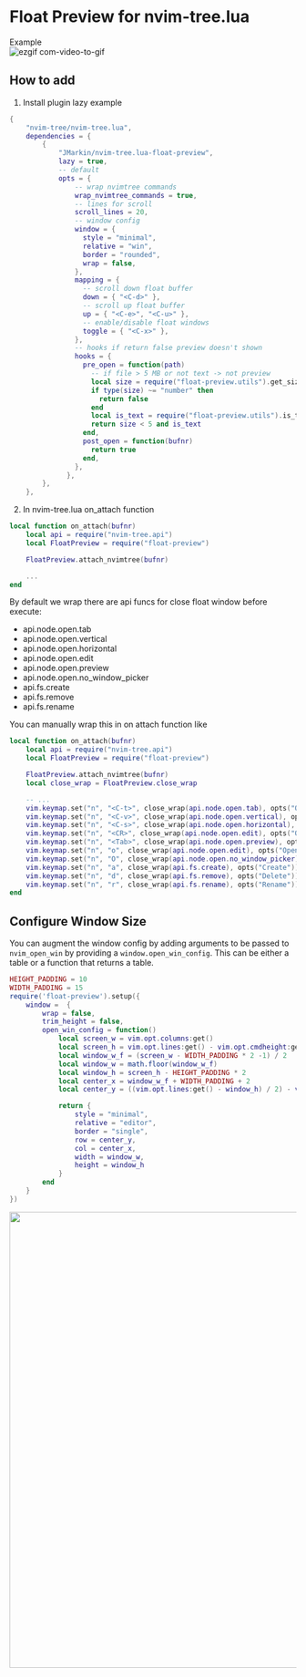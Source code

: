 # Float Preview for nvim-tree.lua

Example  
![ezgif com-video-to-gif](https://github.com/JMarkin/nvim-tree.lua-float-preview/assets/15740814/cc2ba591-131b-42e0-afc8-1bac97b1e72a)

## How to add

1. Install plugin
   lazy example

```lua
{
    "nvim-tree/nvim-tree.lua",
    dependencies = {
        {
            "JMarkin/nvim-tree.lua-float-preview",
            lazy = true,
            -- default
            opts = {
                -- wrap nvimtree commands
                wrap_nvimtree_commands = true,
                -- lines for scroll
                scroll_lines = 20,
                -- window config
                window = {
                  style = "minimal",
                  relative = "win",
                  border = "rounded",
                  wrap = false,
                },
                mapping = {
                  -- scroll down float buffer
                  down = { "<C-d>" },
                  -- scroll up float buffer
                  up = { "<C-e>", "<C-u>" },
                  -- enable/disable float windows
                  toggle = { "<C-x>" },
                },
                -- hooks if return false preview doesn't shown
                hooks = {
                  pre_open = function(path)
                    -- if file > 5 MB or not text -> not preview
                    local size = require("float-preview.utils").get_size(path)
                    if type(size) ~= "number" then
                      return false
                    end
                    local is_text = require("float-preview.utils").is_text(path)
                    return size < 5 and is_text
                  end,
                  post_open = function(bufnr)
                    return true
                  end,
                },
              },
        },
    },

```

2. In nvim-tree.lua on_attach function

```lua
local function on_attach(bufnr)
    local api = require("nvim-tree.api")
    local FloatPreview = require("float-preview")

    FloatPreview.attach_nvimtree(bufnr)

    ...
end
```

By default we wrap there are api funcs for close float window before execute:

- api.node.open.tab
- api.node.open.vertical
- api.node.open.horizontal
- api.node.open.edit
- api.node.open.preview
- api.node.open.no_window_picker
- api.fs.create
- api.fs.remove
- api.fs.rename

You can manually wrap this in on attach function like

```lua
local function on_attach(bufnr)
    local api = require("nvim-tree.api")
    local FloatPreview = require("float-preview")

    FloatPreview.attach_nvimtree(bufnr)
    local close_wrap = FloatPreview.close_wrap

    -- ...
    vim.keymap.set("n", "<C-t>", close_wrap(api.node.open.tab), opts("Open: New Tab"))
    vim.keymap.set("n", "<C-v>", close_wrap(api.node.open.vertical), opts("Open: Vertical Split"))
    vim.keymap.set("n", "<C-s>", close_wrap(api.node.open.horizontal), opts("Open: Horizontal Split"))
    vim.keymap.set("n", "<CR>", close_wrap(api.node.open.edit), opts("Open"))
    vim.keymap.set("n", "<Tab>", close_wrap(api.node.open.preview), opts("Open"))
    vim.keymap.set("n", "o", close_wrap(api.node.open.edit), opts("Open"))
    vim.keymap.set("n", "O", close_wrap(api.node.open.no_window_picker), opts("Open: No Window Picker"))
    vim.keymap.set("n", "a", close_wrap(api.fs.create), opts("Create"))
    vim.keymap.set("n", "d", close_wrap(api.fs.remove), opts("Delete"))
    vim.keymap.set("n", "r", close_wrap(api.fs.rename), opts("Rename"))
end
```

## Configure Window Size

You can augment the window config by adding arguments to be passed to `nvim_open_win` by providing a `window.open_win_config`. This can be either a table or a function that returns a table.

```lua
HEIGHT_PADDING = 10
WIDTH_PADDING = 15
require('float-preview').setup({
    window =  {
        wrap = false,
        trim_height = false,
        open_win_config = function()
            local screen_w = vim.opt.columns:get()
            local screen_h = vim.opt.lines:get() - vim.opt.cmdheight:get()
            local window_w_f = (screen_w - WIDTH_PADDING * 2 -1) / 2
            local window_w = math.floor(window_w_f)
            local window_h = screen_h - HEIGHT_PADDING * 2
            local center_x = window_w_f + WIDTH_PADDING + 2
            local center_y = ((vim.opt.lines:get() - window_h) / 2) - vim.opt.cmdheight:get()

            return {
                style = "minimal",
                relative = "editor",
                border = "single",
                row = center_y,
                col = center_x,
                width = window_w,
                height = window_h
            }
        end
    }
})

```

<img src="https://github.com/haondt/nvim-tree.lua-float-preview/assets/19233365/f71aede5-068b-4a13-b3ca-bd373de40ff6" width="800">
